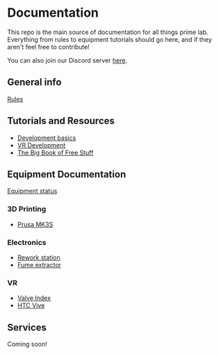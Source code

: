 # Documentation

This repo is the main source of documentation for all things prime lab. Everything from rules to equipment tutorials should go here, and if they aren't feel free to contribute!

You can also join our Discord server [here](https://discord.gg/NwhNvKc).

## General info

[Rules](rules.md)

## Tutorials and Resources

- [Development basics](tutorials/devbasics.md)
- [VR Development](tutorials/vr.md)
- [The Big Book of Free Stuff](freestuff.md)

## Equipment Documentation

[Equipment status](status.md)

### 3D Printing

- [Prusa MK3S](3dprinting/prusamk3s.md)

### Electronics

- [Rework station](solder/rework.md)
- [Fume extractor](solder/fumeextractor.md)

### VR

- [Valve Index](vr/index.md)
- [HTC Vive](vr/vive.md)

## Services

Coming soon!
